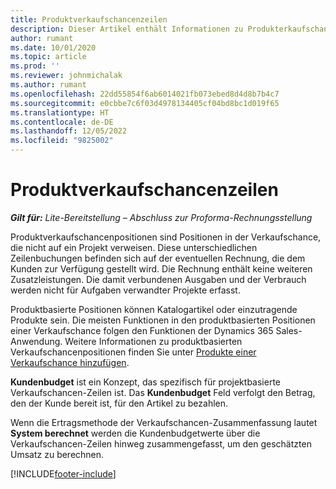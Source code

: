 ```yaml
---
title: Produktverkaufschancenzeilen
description: Dieser Artikel enthält Informationen zu Produkterkaufschancen in Project Operations.
author: rumant
ms.date: 10/01/2020
ms.topic: article
ms.prod: ''
ms.reviewer: johnmichalak
ms.author: rumant
ms.openlocfilehash: 22dd55854f6ab6014021fb073ebed8d4d8b7b4c7
ms.sourcegitcommit: e0cbbe7c6f03d4978134405cf04bd8bc1d019f65
ms.translationtype: HT
ms.contentlocale: de-DE
ms.lasthandoff: 12/05/2022
ms.locfileid: "9825002"
---
```

# <a name="product-opportunity-lines"></a>Produktverkaufschancenzeilen

_**Gilt für:** Lite-Bereitstellung – Abschluss zur Proforma-Rechnungsstellung_

Produktverkaufschancenpositionen sind Positionen in der Verkaufschance, die nicht auf ein Projekt verweisen. Diese unterschiedlichen Zeilenbuchungen befinden sich auf der eventuellen Rechnung, die dem Kunden zur Verfügung gestellt wird. Die Rechnung enthält keine weiteren Zusatzleistungen. Die damit verbundenen Ausgaben und der Verbrauch werden nicht für Aufgaben verwandter Projekte erfasst.

Produktbasierte Positionen können Katalogartikel oder einzutragende Produkte sein. Die meisten Funktionen in den produktbasierten Positionen einer Verkaufschance folgen den Funktionen der Dynamics 365 Sales-Anwendung. Weitere Informationen zu produktbasierten Verkaufschancenpositionen finden Sie unter [Produkte einer Verkaufschance hinzufügen](/dynamics365/sales-enterprise/add-products-opportunity).

**Kundenbudget** ist ein Konzept, das spezifisch für projektbasierte Verkaufschancen-Zeilen ist. Das **Kundenbudget** Feld verfolgt den Betrag, den der Kunde bereit ist, für den Artikel zu bezahlen.

Wenn die Ertragsmethode der Verkaufschancen-Zusammenfassung lautet **System berechnet** werden die Kundenbudgetwerte über die Verkaufschancen-Zeilen hinweg zusammengefasst, um den geschätzten Umsatz zu berechnen. 



[!INCLUDE[footer-include](../../includes/footer-banner.md)]
